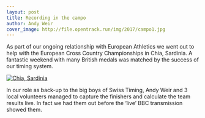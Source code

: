 ```yaml
---
layout: post
title: Recording in the campo
author: Andy Weir
cover_image: http://file.opentrack.run/img/2017/campo1.jpg
---
```


As part of our ongoing relationship with European Athletics we went out to help with the European Cross Country Championships in Chia, Sardinia. A fantastic weekend with many British medals was matched by the success of our timing system. 

[![Chia, Sardinia](http://file.opentrack.run/img/2017/campo1.jpg)](http://file.opentrack.run/img/2017/campo1.jpg)

In our role as back-up to the big boys of Swiss Timing, Andy Weir and 3 local volunteers managed to capture the finishers and calculate the team results live. In fact we had them out before the ‘live’ BBC transmission showed them.
